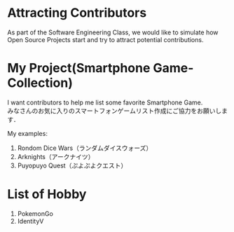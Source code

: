 # Attracting Contributors
As part of the Software Engineering Class, we would like to simulate how Open Source Projects start and try to attract potential contributions.

# My Project(Smartphone Game-Collection)
I want contributors to help me list some favorite Smartphone Game. <br>
みなさんのお気に入りのスマートフォンゲームリスト作成にご協力をお願いします．

My examples:
1. Rondom Dice Wars（ランダムダイスウォーズ）
2. Arknights（アークナイツ）
3. Puyopuyo Quest（ぷよぷよクエスト）

# List of Hobby
1. PokemonGo
2. IdentityV
